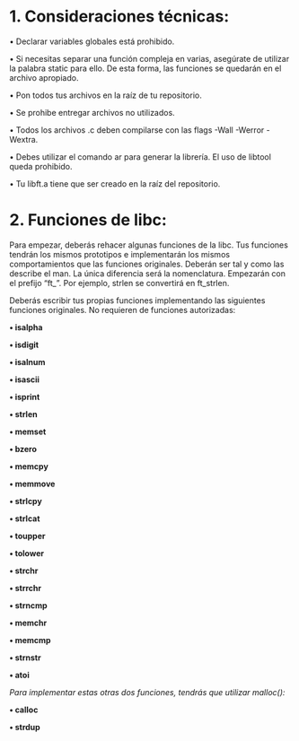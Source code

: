 <h1>1. Consideraciones técnicas:</h1>

• Declarar variables globales está prohibido.

• Si necesitas separar una función compleja en varias, asegúrate de utilizar la palabra
static para ello. De esta forma, las funciones se quedarán en el archivo apropiado.

• Pon todos tus archivos en la raíz de tu repositorio.

• Se prohibe entregar archivos no utilizados.

• Todos los archivos .c deben compilarse con las flags -Wall -Werror -Wextra.

• Debes utilizar el comando ar para generar la librería. El uso de libtool queda
prohibido.

• Tu libft.a tiene que ser creado en la raíz del repositorio.



<h1>2. Funciones de libc:</h1>

Para empezar, deberás rehacer algunas funciones de la libc. Tus funciones tendrán los
mismos prototipos e implementarán los mismos comportamientos que las funciones originales. Deberán ser tal y como las describe el man. La única diferencia será la nomenclatura.
Empezarán con el prefijo “ft_”. Por ejemplo, strlen se convertirá en ft_strlen.

Deberás escribir tus propias funciones implementando las siguientes funciones originales. No requieren de funciones autorizadas:

**• isalpha**

**• isdigit**

**• isalnum**

**• isascii**

**• isprint**

**• strlen**

**• memset**

**• bzero**

**• memcpy**

**• memmove**

**• strlcpy**

**• strlcat**

**• toupper**

**• tolower**

**• strchr**

**• strrchr**

**• strncmp**

**• memchr**

**• memcmp**

**• strnstr**

**• atoi**

_Para implementar estas otras dos funciones, tendrás que utilizar malloc():_

**• calloc**

**• strdup**
